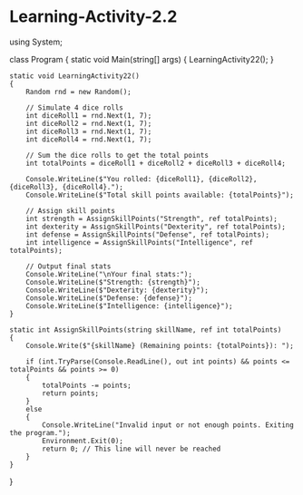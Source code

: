 # Learning-Activity-2.2
using System;

class Program
{
    static void Main(string[] args)
    {
        LearningActivity22();
    }

    static void LearningActivity22()
    {
        Random rnd = new Random();

        // Simulate 4 dice rolls
        int diceRoll1 = rnd.Next(1, 7);
        int diceRoll2 = rnd.Next(1, 7);
        int diceRoll3 = rnd.Next(1, 7);
        int diceRoll4 = rnd.Next(1, 7);

        // Sum the dice rolls to get the total points
        int totalPoints = diceRoll1 + diceRoll2 + diceRoll3 + diceRoll4;

        Console.WriteLine($"You rolled: {diceRoll1}, {diceRoll2}, {diceRoll3}, {diceRoll4}.");
        Console.WriteLine($"Total skill points available: {totalPoints}");

        // Assign skill points
        int strength = AssignSkillPoints("Strength", ref totalPoints);
        int dexterity = AssignSkillPoints("Dexterity", ref totalPoints);
        int defense = AssignSkillPoints("Defense", ref totalPoints);
        int intelligence = AssignSkillPoints("Intelligence", ref totalPoints);

        // Output final stats
        Console.WriteLine("\nYour final stats:");
        Console.WriteLine($"Strength: {strength}");
        Console.WriteLine($"Dexterity: {dexterity}");
        Console.WriteLine($"Defense: {defense}");
        Console.WriteLine($"Intelligence: {intelligence}");
    }

    static int AssignSkillPoints(string skillName, ref int totalPoints)
    {
        Console.Write($"{skillName} (Remaining points: {totalPoints}): ");

        if (int.TryParse(Console.ReadLine(), out int points) && points <= totalPoints && points >= 0)
        {
            totalPoints -= points;
            return points;
        }
        else
        {
            Console.WriteLine("Invalid input or not enough points. Exiting the program.");
            Environment.Exit(0);
            return 0; // This line will never be reached
        }
    }
}
